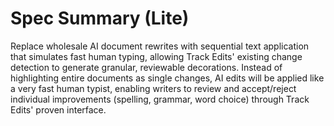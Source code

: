 # Spec Summary (Lite)

Replace wholesale AI document rewrites with sequential text application that simulates fast human typing, allowing Track Edits' existing change detection to generate granular, reviewable decorations. Instead of highlighting entire documents as single changes, AI edits will be applied like a very fast human typist, enabling writers to review and accept/reject individual improvements (spelling, grammar, word choice) through Track Edits' proven interface.